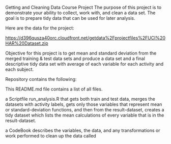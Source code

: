 Getting and Cleaning Data Course Project 
The purpose of this project is to demonstrate your ability to collect, work with, and clean a data set. The goal is to prepare tidy data that can be used for later analysis. 

Here are the data for the project:

https://d396qusza40orc.cloudfront.net/getdata%2Fprojectfiles%2FUCI%20HAR%20Dataset.zip

Objective for this project is to get mean and standard deviation from the merged training & test data sets and produce a data set and a final descriptive tidy data set with average of each variable for each activity and each subject.

Repository contains the following:

This README.md file contains a list of all files. 

a Scriptfile run_analysis.R that gets both train and test data, merges the datasets with activity labels, gets only those variables that represent mean or standard-deviation functions, and then from the result-dataset, creates a tidy dataset which lists the mean calculations of every variable that is in the result-dataset.

a CodeBook describes the variables, the data, and any transformations or work performed to clean up the data called 

